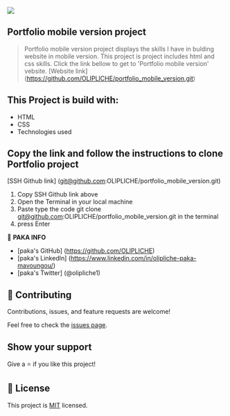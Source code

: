 ![](https://img.shields.io/badge/Microverse-blueviolet)

## Portfolio mobile version project
> Portfolio mobile version project displays the skills I have in bulding website in mobile version. This project is project includes html and css skills. Click the link bellow to get to 'Portfolio mobile version' vebsite.
[Website link] (https://github.com/OLIPLICHE/portfolio_mobile_version.git)

## This Project is build with: 
- HTML
- CSS
- Technologies used

## Copy the link and follow the instructions to clone Portfolio project
[SSH Github link] (git@github.com:OLIPLICHE/portfolio_mobile_version.git)

1. Copy SSH Github link above
2. Open the Terminal in your local machine
3. Paste type the code git clone git@github.com:OLIPLICHE/portfolio_mobile_version.git in the terminal
4. press Enter

👤 **PAKA INFO**
- [paka's GitHub] (https://github.com/OLIPLICHE)
- [paka's LinkedIn] (https://www.linkedin.com/in/olipliche-paka-mavoungou/)
- [paka's Twitter] (@olipliche1)

## 🤝 Contributing
Contributions, issues, and feature requests are welcome!

Feel free to check the [issues page](../../issues/).

## Show your support
Give a ⭐️ if you like this project!

## 📝 License
This project is [MIT](./MIT.md) licensed.
